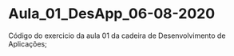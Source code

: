 # Aula_01_DesApp_06-08-2020
Código do exercicio da aula 01 da cadeira de Desenvolvimento de Aplicações;
